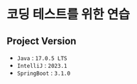 # 코딩 테스트를 위한 연습

## Project Version
- `Java` : `17.0.5 LTS`
- `IntelliJ` : `2023.1`
- `SpringBoot` : `3.1.0`